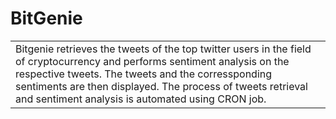 # BitGenie
<table>
<tr>
<td>
  Bitgenie retrieves the tweets of the top twitter users in the field of cryptocurrency and performs sentiment analysis on the respective tweets. The tweets and the corressponding sentiments are then displayed. The process of tweets retrieval and sentiment analysis is automated using CRON job.
</td>
</tr>
</table>
